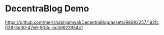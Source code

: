 # DecentraBlog Demo

https://github.com/merishabhjamwal/DecentraBlog/assets/98692257/192fc038-3e30-47e6-903c-5c50623954c1

